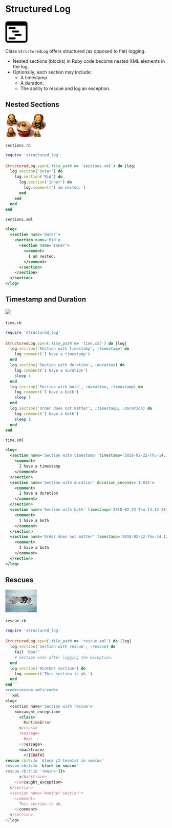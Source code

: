 # Structured Log
<img src="images/structured.png" height="70"> 

<!-- [![Gem Version](https://badge.fury.io/rb/structured_log.svg)](https://badge.fury.io/rb/structured_log) -->

Class <code>StructuredLog</code> offers structured (as opposed to flat) logging.

<ul>
<li>Nested sections (blocks) in Ruby code become nested XML elements in the log.
<li>Optionally, each section may include:
<ul>
<li>A timestamp.
<li>A duration.
<li>The ability to rescue and log an exception.
</ul>
</ul>

## Nested Sections
<img src="images/nesting.jpg" height="70">

<code>sections.rb</code>
```ruby
require 'structured_log'

StructuredLog.open(:file_path => 'sections.xml') do |log|
  log.section('Outer') do
    log.section('Mid') do
      log.section('Inner') do
        log.comment('I am nested.')
      end
    end
  end
end
```
<code>sections.xml</code>
```xml
<log>
  <section name='Outer'>
    <section name='Mid'>
      <section name='Inner'>
        <comment>
          I am nested.
        </comment>
      </section>
    </section>
  </section>
</log>
```

## Timestamp and Duration
<img src="images/time.ico" height="70">

<code>time.rb</code>
```ruby
require 'structured_log'

StructuredLog.open(:file_path => 'time.xml') do |log|
  log.section('Section with timestamp', :timestamp) do
    log.comment('I have a timestamp')
  end
  log.section('Section with duration', :duration) do
    log.comment('I have a duration')
    sleep 1
  end
  log.section('Section with both', :duration, :timestamp) do
    log.comment('I have a both')
    sleep 1
  end
  log.section('Order does not matter', :timestamp, :duration) do
    log.comment('I have a both')
    sleep 1
  end
end
```
<code>time.xml</code>
```xml
<log>
  <section name='Section with timestamp' timestamp='2018-02-22-Thu-14.12.37.599'>
    <comment>
      I have a timestamp
    </comment>
  </section>
  <section name='Section with duration' duration_seconds='1.014'>
    <comment>
      I have a duration
    </comment>
  </section>
  <section name='Section with both' timestamp='2018-02-22-Thu-14.12.38.613' duration_seconds='1.014'>
    <comment>
      I have a both
    </comment>
  </section>
  <section name='Order does not matter' timestamp='2018-02-22-Thu-14.12.39.627' duration_seconds='1.014'>
    <comment>
      I have a both
    </comment>
  </section>
</log>
```

## Rescues
<img src="images/rescue.jpg" height="70">

<code>rescue.rb</code>
```ruby
require 'structured_log'

StructuredLog.open(:file_path => 'rescue.xml') do |log|
  log.section('Section with rescue', :rescue) do
    fail 'Boo!'
    # Section ends after logging the exception.
  end
  log.section('Another section') do
    log.comment('This section is ok.')
  end
end```
<code>rescue.xml</code>
```xml
<log>
  <section name='Section with rescue'>
    <uncaught_exception>
      <class>
        RuntimeError
      </class>
      <message>
        Boo!
      </message>
      <backtrace>
        <![CDATA[
rescue.rb:5:in `block (2 levels) in <main>'
rescue.rb:4:in `block in <main>'
rescue.rb:3:in `<main>']]>
      </backtrace>
    </uncaught_exception>
  </section>
  <section name='Another section'>
    <comment>
      This section is ok.
    </comment>
  </section>
</log>
```
